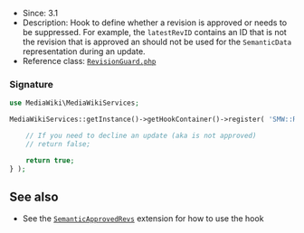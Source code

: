 * Since: 3.1
* Description: Hook to define whether a revision is approved or needs to be suppressed. For example, the `latestRevID` contains an ID that is not the revision that is approved an should not be used for the `SemanticData` representation during an update.
* Reference class: [`RevisionGuard.php`][RevisionGuard.php]

### Signature

```php
use MediaWiki\MediaWikiServices;

MediaWikiServices::getInstance()->getHookContainer()->register( 'SMW::RevisionGuard::IsApprovedRevision', function( $title, $latestRevID ) {

	// If you need to decline an update (aka is not approved)
	// return false;

	return true;
} );
```

## See also

- See the [`SemanticApprovedRevs`](https://github.com/SemanticMediaWiki/SemanticApprovedRevs) extension for how to use the hook

[RevisionGuard.php]:https://github.com/SemanticMediaWiki/SemanticMediaWiki/blob/master/src/MediaWiki/RevisionGuard.php
